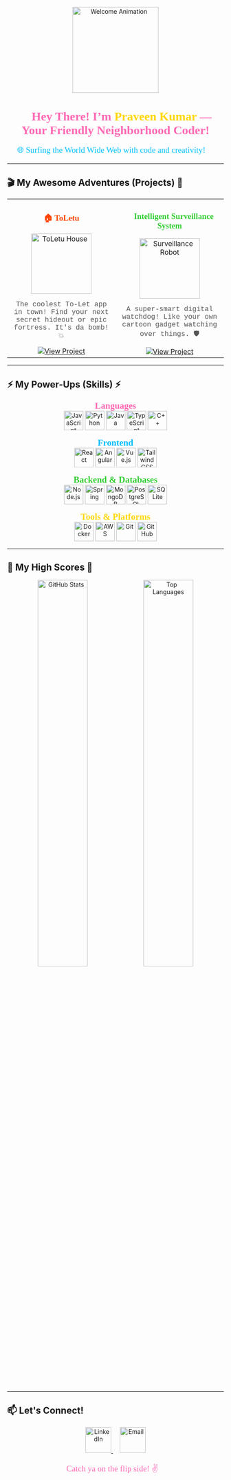 <!--
  README.md for Praveen Kumar — Cartoon Style & Fun Animations 🎉
-->

<p align="center">
  <img src="https://media.giphy.com/media/l0MYt5jPR6QX5pnqM/giphy.gif" width="200" alt="Welcome Animation" />
</p>

<h1 align="center" style="font-family: 'Comic Sans MS', cursive; color: #FF69B4;">
  👋 Hey There! I’m <span style="color:#FFD700;">Praveen Kumar</span> — Your Friendly Neighborhood Coder!
</h1>

<p align="center" style="font-family: 'Comic Sans MS', cursive; font-size: 1.2rem; color: #00BFFF;">
  🌐 Surfing the World Wide Web with code and creativity! 🚀
</p>

---

## 🎬 My Awesome Adventures (Projects) 🚀

<table width="100%" style="border-spacing: 20px;">
  <tr>
    <td align="center" width="50%">
      <h3 style="color:#FF4500; font-family: 'Comic Sans MS', cursive;">🏠 ToLetu</h3>
      <img src="https://raw.githubusercontent.com/Tarikul-Islam-Anik/Animated-Fluent-Emojis/master/Emojis/Buildings/House.gif" width="140" alt="ToLetu House" />
      <p style="font-family: 'Courier New', monospace; color:#555;">
        The coolest To-Let app in town! Find your next secret hideout or epic fortress. It's da bomb! 💥
      </p>
      <a href="https://github.com/Praween-em/toletu" target="_blank">
        <img src="https://img.shields.io/badge/View_Project-FFD700?style=for-the-badge&logo=github&logoColor=black" alt="View Project" />
      </a>
    </td>
    <td align="center" width="50%">
      <h3 style="color:#32CD32; font-family: 'Comic Sans MS', cursive;">🤖 Intelligent Surveillance System</h3>
      <img src="https://raw.githubusercontent.com/Tarikul-Islam-Anik/Animated-Fluent-Emojis/master/Emojis/Smilies/Robot.gif" width="140" alt="Surveillance Robot" />
      <p style="font-family: 'Courier New', monospace; color:#555;">
        A super-smart digital watchdog! Like your own cartoon gadget watching over things. 🛡️
      </p>
      <a href="https://github.com/Praween-em/Intelligent-Surveillance-System" target="_blank">
        <img src="https://img.shields.io/badge/View_Project-90EE90?style=for-the-badge&logo=github&logoColor=black" alt="View Project" />
      </a>
    </td>
  </tr>
</table>

---

## ⚡ My Power-Ups (Skills) ⚡

<p align="center">
  <!-- Languages -->
  <strong style="font-family: 'Comic Sans MS', cursive; font-size: 1.3rem; color:#FF69B4;">Languages</strong><br/>
  <img src="https://cdn.jsdelivr.net/gh/devicons/devicon/icons/javascript/javascript-original.svg" width="45" alt="JavaScript" />
  <img src="https://cdn.jsdelivr.net/gh/devicons/devicon/icons/python/python-original.svg" width="45" alt="Python" />
  <img src="https://cdn.jsdelivr.net/gh/devicons/devicon/icons/java/java-original.svg" width="45" alt="Java" />
  <img src="https://cdn.jsdelivr.net/gh/devicons/devicon/icons/typescript/typescript-original.svg" width="45" alt="TypeScript" />
  <img src="https://cdn.jsdelivr.net/gh/devicons/devicon/icons/cplusplus/cplusplus-original.svg" width="45" alt="C++" />
</p>

<p align="center">
  <!-- Frontend -->
  <strong style="font-family: 'Comic Sans MS', cursive; font-size: 1.3rem; color:#00BFFF;">Frontend</strong><br/>
  <img src="https://cdn.jsdelivr.net/gh/devicons/devicon/icons/react/react-original.svg" width="45" alt="React" />
  <img src="https://cdn.jsdelivr.net/gh/devicons/devicon/icons/angular/angular-original.svg" width="45" alt="Angular" />
  <img src="https://cdn.jsdelivr.net/gh/devicons/devicon/icons/vuejs/vuejs-original.svg" width="45" alt="Vue.js" />
  <img src="https://cdn.jsdelivr.net/gh/devicons/devicon/icons/tailwindcss/tailwindcss-original.svg" width="45" alt="Tailwind CSS" />
</p>

<p align="center">
  <!-- Backend -->
  <strong style="font-family: 'Comic Sans MS', cursive; font-size: 1.3rem; color:#32CD32;">Backend & Databases</strong><br/>
  <img src="https://cdn.jsdelivr.net/gh/devicons/devicon/icons/nodejs/nodejs-original.svg" width="45" alt="Node.js" />
  <img src="https://cdn.jsdelivr.net/gh/devicons/devicon/icons/spring/spring-original.svg" width="45" alt="Spring" />
  <img src="https://cdn.jsdelivr.net/gh/devicons/devicon/icons/mongodb/mongodb-original.svg" width="45" alt="MongoDB" />
  <img src="https://cdn.jsdelivr.net/gh/devicons/devicon/icons/postgresql/postgresql-original.svg" width="45" alt="PostgreSQL" />
  <img src="https://cdn.jsdelivr.net/gh/devicons/devicon/icons/sqlite/sqlite-original.svg" width="45" alt="SQLite" />
</p>

<p align="center">
  <!-- Tools -->
  <strong style="font-family: 'Comic Sans MS', cursive; font-size: 1.3rem; color:#FFD700;">Tools & Platforms</strong><br/>
  <img src="https://cdn.jsdelivr.net/gh/devicons/devicon/icons/docker/docker-original.svg" width="45" alt="Docker" />
  <img src="https://cdn.jsdelivr.net/gh/devicons/devicon/icons/amazonwebservices/amazonwebservices-original.svg" width="45" alt="AWS" />
  <img src="https://cdn.jsdelivr.net/gh/devicons/devicon/icons/git/git-original.svg" width="45" alt="Git" />
  <img src="https://cdn.jsdelivr.net/gh/devicons/devicon/icons/github/github-original.svg" width="45" alt="GitHub" />
</p>

---

## 👾 My High Scores 👾

<p align="center">
  <img src="https://github-readme-stats.vercel.app/api?username=Praween-em&show_icons=true&theme=radical" alt="GitHub Stats" width="48%" />
  <img src="https://github-readme-stats.vercel.app/api/top-langs/?username=Praween-em&layout=compact&theme=radical" alt="Top Languages" width="48%" />
</p>

---

## 📫 Let's Connect!

<p align="center">
  <a href="https://www.linkedin.com/in/praveen-kumar-a00420280/" target="_blank" title="LinkedIn">
    <img src="https://img.icons8.com/plasticine/100/000000/linkedin.png" width="60" alt="LinkedIn" />
  </a>
  &nbsp;&nbsp;&nbsp;
  <a href="mailto:your-email@example.com" title="Email Me">
    <img src="https://img.icons8.com/plasticine/100/000000/new-post.png" width="60" alt="Email" />
  </a>
</p>

<p align="center" style="font-family: 'Comic Sans MS', cursive; font-size: 1.2rem; color: #FF69B4;">
  Catch ya on the flip side! ✌️🚀
</p>
